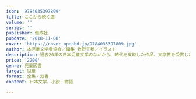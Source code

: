 ```yaml
---
isbn: '9784035397809'
title: ここから続く道
volume: ''
series: ''
publisher: 偕成社
pubdate: '2018-11-08'
cover: 'https://cover.openbd.jp/9784035397809.jpg'
author: 本児童文学者協会／編集 牧野千穂／イラスト
description: 過去20年の日本児童文学のなかから、時代を反映した作品、文学賞を受賞した作品を精選した。「個」をテーマに4作品を収録。
price: '2200'
genre: 児童図書
target: 児童
format: 全集・双書
content: 日本文学、小説・物語

---
```

